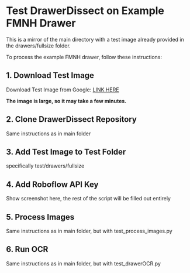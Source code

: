 # Test DrawerDissect on Example FMNH Drawer

This is a mirror of the main directory with a test image already provided in the drawers/fullsize folder.

To process the example FMNH drawer, follow these instructions:

## 1. Download Test Image

Download Test Image from Google: [LINK HERE](https://drive.google.com/drive/folders/1NHV9MSR-sjmAW43KlyPfSB9Xr5ZTvJFt?usp=sharing)

**The image is large, so it may take a few minutes.**

## 2. Clone DrawerDissect Repository

Same instructions as in main folder

## 3. Add Test Image to Test Folder

specifically test/drawers/fullsize

## 4. Add Roboflow API Key

Show screenshot here, the rest of the script will be filled out entirely

## 5. Process Images

Same instructions as in main folder, but with test_process_images.py

## 6. Run OCR

Same instructions as in main folder, but with test_drawerOCR.py
